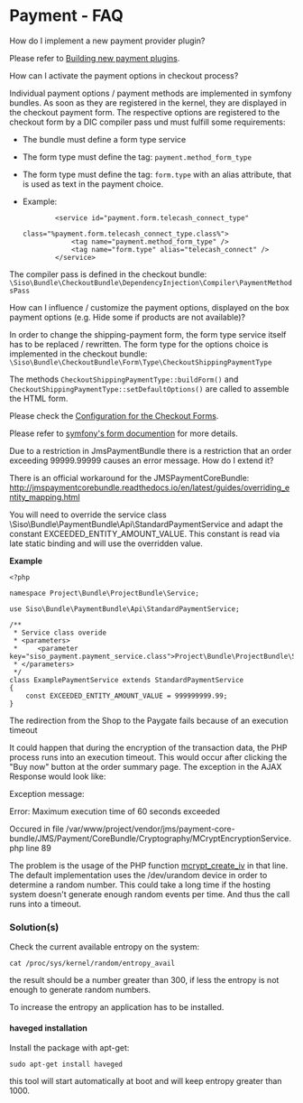 #  Payment - FAQ 

How do I implement a new payment provider plugin?

Please refer to [Building new payment plugins](Building-new-payment-plugins_23560269.html).

How can I activate the payment options in checkout process?

Individual payment options / payment methods are implemented in symfony bundles. As soon as they are registered in the kernel, they are displayed in the checkout payment form. The respective options are registered to the checkout form by a DIC compiler pass und must fulfill some requirements:

  - The bundle must define a form type service

  - The form type must define the tag: `payment.method_form_type`

  - The form type must define the tag: `form.type` with an alias attribute, that is used as text in the payment choice.

  - Example:

    ``` 
            <service id="payment.form.telecash_connect_type"
                     class="%payment.form.telecash_connect_type.class%">
                <tag name="payment.method_form_type" />
                <tag name="form.type" alias="telecash_connect" />
            </service>
    ```

The compiler pass is defined in the checkout bundle: `\Siso\Bundle\CheckoutBundle\DependencyInjection\Compiler\PaymentMethodsPass`

How can I influence / customize the payment options, displayed on the box payment options (e.g. Hide some if products are not available)?

In order to change the shipping-payment form, the form type service itself has to be replaced / rewritten. The form type for the options choice is implemented in the checkout bundle: `\Siso\Bundle\CheckoutBundle\Form\Type\CheckoutShippingPaymentType`

The methods `CheckoutShippingPaymentType::buildForm()` and `CheckoutShippingPaymentType::setDefaultOptions()` are called to assemble the HTML form.

Please check the [Configuration for the Checkout Forms](Configuration-for-Checkout-Forms_23560355.html).

Please refer to [symfony's form documention](http://symfony.com/doc/current/book/forms.html) for more details.

Due to a restriction in JmsPaymentBundle there is a restriction that an order exceeding 99999.99999 causes an error message. How do I extend it?

There is an official workaround for the JMSPaymentCoreBundle: <http://jmspaymentcorebundle.readthedocs.io/en/latest/guides/overriding_entity_mapping.html>

You will need to override the service class \\Siso\\Bundle\\PaymentBundle\\Api\\StandardPaymentService and adapt the constant EXCEEDED\_ENTITY\_AMOUNT\_VALUE. This constant is read via late static binding and will use the overridden value.

**Example**

``` 
<?php

namespace Project\Bundle\ProjectBundle\Service;

use Siso\Bundle\PaymentBundle\Api\StandardPaymentService;

/**
 * Service class overide
 * <parameters>
 *     <parameter key="siso_payment.payment_service.class">Project\Bundle\ProjectBundle\Service\ExamplePaymentService</parameter>
 * </parameters>
 */
class ExamplePaymentService extends StandardPaymentService
{
    const EXCEEDED_ENTITY_AMOUNT_VALUE = 999999999.99;
}
```

The redirection from the Shop to the Paygate fails because of an execution timeout

It could happen that during the encryption of the transaction data, the PHP process runs into an execution timeout. This would occur after clicking the "Buy now" button at the order summary page. The exception in the AJAX Response would look like:

Exception message:

Error: Maximum execution time of 60 seconds exceeded

Occured in file /var/www/project/vendor/jms/payment-core-bundle/JMS/Payment/CoreBundle/Cryptography/MCryptEncryptionService.php line 89

The problem is the usage of the PHP function [mcrypt\_create\_iv](http://php.net/manual/en/function.mcrypt-create-iv.php) in that line. The default implementation uses the /dev/urandom device in order to determine a random number. This could take a long time if the hosting system doesn't generate enough random events per time. And thus the call runs into a timeout.

### Solution(s)

Check the current available entropy on the system:

``` 
cat /proc/sys/kernel/random/entropy_avail
```

the result should be a number greater than 300, if less the entropy is not enough to generate random numbers.

To increase the entropy an application has to be installed.

#### haveged installation

Install the package with apt-get:

``` 
sudo apt-get install haveged
```

this tool will start automatically at boot and will keep entropy greater than 1000.
